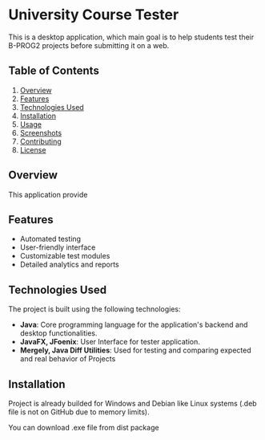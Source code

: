 # University Course Tester

This is a desktop application, which main goal is to help students test their B-PROG2 projects before submitting it on a web.

## Table of Contents

1. [Overview](#overview)
2. [Features](#features)
3. [Technologies Used](#technologies-used)
4. [Installation](#installation)
5. [Usage](#usage)
6. [Screenshots](#screenshots)
7. [Contributing](#contributing)
8. [License](#license)

## Overview

This application provide 

## Features

- Automated testing
- User-friendly interface
- Customizable test modules
- Detailed analytics and reports

## Technologies Used

The project is built using the following technologies:

- **Java**: Core programming language for the application's backend and desktop functionalities.
- **JavaFX, JFoenix**: User Interface for tester application.
- **Mergely, Java Diff Utilities**: Used for testing and comparing expected and real behavior of Projects

## Installation

Project is already builded for Windows and Debian like Linux systems (.deb file is not on GitHub due to memory limits).

You can download .exe file from dist package

